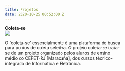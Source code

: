 ```yaml
---
title: Projetos
date: 2020-10-25 00:52:00 Z
---
```


<style>
    .article-index.card-project{
        width: 380px;
        height: 100%;
    }

    .description-container {
        text-overflow: clip;
    } 
    
</style>

<div class="list-project row">
    <div class="article-index card-project col">
        <strong>Coleta-se</strong>
        <div class="image-container">
            <img src="https://raw.githubusercontent.com/ovvesley/coleta-se/master/frontend/coleta-se/assets/carro_de_lixo.png">
        </div>
        <div class="description-container">
            <p>
                O 'coleta-se' essencialmente é uma plataforma de busca para pontos de coleta seletiva.
                O projeto coleta-se trata-se de um projeto organizado pelos alunos de ensino médio do CEFET-RJ [Maracaña], dos cursos técnico-integrado de Informática e Eletrônica.
            </p>
        </div>
    </div>
</div>

